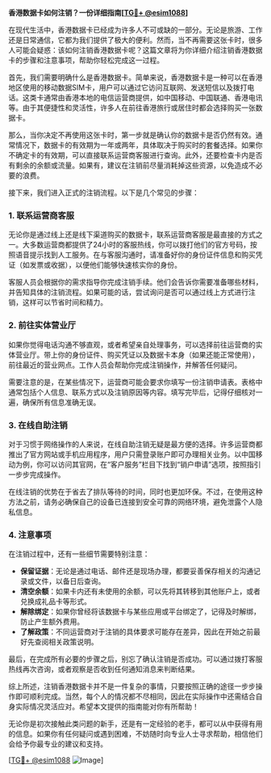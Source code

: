 **香港数据卡如何注销？一份详细指南[[TG💪+ @esim1088](https://t.me/s/esim1088)]**

在现代生活中，香港数据卡已经成为许多人不可或缺的一部分。无论是旅游、工作还是日常通信，它都为我们提供了极大的便利。然而，当不再需要这张卡时，很多人可能会疑惑：该如何注销香港数据卡呢？这篇文章将为你详细介绍注销香港数据卡的步骤和注意事项，帮助你轻松完成这一过程。

首先，我们需要明确什么是香港数据卡。简单来说，香港数据卡是一种可以在香港地区使用的移动数据SIM卡，用户可以通过它访问互联网、发送短信以及拨打电话。这类卡通常由香港本地的电信运营商提供，如中国移动、中国联通、香港电讯等。由于其便捷性和灵活性，许多人在前往香港旅行或居住时都会选择购买一张数据卡。

那么，当你决定不再使用这张卡时，第一步就是确认你的数据卡是否仍然有效。通常情况下，数据卡的有效期为一年或两年，具体取决于购买时的套餐选择。如果你不确定卡的有效期，可以直接联系运营商客服进行查询。此外，还要检查卡内是否有剩余的余额或流量。如果有，建议在注销前尽量消耗掉这些资源，以免造成不必要的浪费。

接下来，我们进入正式的注销流程。以下是几个常见的步骤：

### 1. 联系运营商客服

无论你是通过线上还是线下渠道购买的数据卡，联系运营商客服是最直接的方式之一。大多数运营商都提供了24小时的客服热线，你可以拨打他们的官方号码，按照语音提示找到人工服务。在与客服沟通时，请准备好你的身份证件信息和购买凭证（如发票或收据），以便他们能够快速核实你的身份。

客服人员会根据你的需求指导你完成注销手续。他们会告诉你需要准备哪些材料，并告知具体的注销流程。如果可能的话，尝试询问是否可以通过线上方式进行注销，这样可以节省时间和精力。

### 2. 前往实体营业厅

如果你觉得电话沟通不够直观，或者希望亲自处理事务，可以选择前往运营商的实体营业厅。带上你的身份证件、购买凭证以及数据卡本身（如果还能正常使用），前往最近的营业网点。工作人员会帮助你完成注销操作，并解答任何疑问。

需要注意的是，在某些情况下，运营商可能会要求你填写一份注销申请表。表格中通常包括个人信息、联系方式以及注销原因等内容。填写完毕后，记得仔细核对一遍，确保所有信息准确无误。

### 3. 在线自助注销

对于习惯于网络操作的人来说，在线自助注销无疑是最方便的选择。许多运营商都推出了官方网站或手机应用程序，用户只需登录账户即可办理相关业务。以中国移动为例，你可以访问其官网，在“客户服务”栏目下找到“销户申请”选项，按照指引一步步完成操作。

在线注销的优势在于省去了排队等待的时间，同时也更加环保。不过，在使用这种方法之前，请务必确保自己的设备已连接到安全可靠的网络环境，避免泄露个人隐私信息。

### 4. 注意事项

在注销过程中，还有一些细节需要特别注意：

- **保留证据**：无论是通过电话、邮件还是现场办理，都要妥善保存相关的沟通记录或文件，以备日后查询。
- **清空余额**：如果卡内还有未使用的余额，可以先将其转移到其他账户上，或者兑换成礼品卡等形式。
- **解除绑定**：如果你曾经将该数据卡与某些应用或平台绑定了，记得及时解绑，防止产生额外费用。
- **了解政策**：不同运营商对于注销的具体要求可能存在差异，因此在开始之前最好先查阅相关政策说明。

最后，在完成所有必要的步骤之后，别忘了确认注销是否成功。可以通过拨打客服热线再次咨询，或者观察是否收到任何通知消息来判断结果。

综上所述，注销香港数据卡并不是一件复杂的事情，只要按照正确的途径一步步操作即可顺利完成。当然，每个人的情况都不尽相同，因此在实际操作中还需结合自身实际情况灵活应对。希望本文提供的指南能对你有所帮助！

无论你是初次接触此类问题的新手，还是有一定经验的老手，都可以从中获得有用的信息。如果你有任何疑问或遇到困难，不妨随时向专业人士寻求帮助，相信他们会给予你最专业的建议和支持。

[[TG💪+ @esim1088](https://t.me/s/esim1088) ![Image](https://i.postimg.cc/4NQfJmqS/Snipaste-2025-05-13-00-14-12.png)]